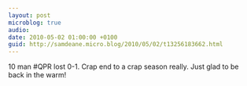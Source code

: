 ```yaml
---
layout: post
microblog: true
audio: 
date: 2010-05-02 01:00:00 +0100
guid: http://samdeane.micro.blog/2010/05/02/t13256183662.html
---
```

10 man #QPR lost 0-1. Crap end to a crap season really. Just glad to be back in the warm!

